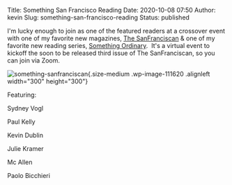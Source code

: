 Title: Something San Francisco Reading
Date: 2020-10-08 07:50
Author: kevin
Slug: something-san-francisco-reading
Status: published

I'm lucky enough to join as one of the featured readers at a crossover event with one of my favorite new magazines, [The SanFranciscan](https://thesanfranciscanmagazine.com/) & one of my favorite new reading series, [Something Ordinary](https://www.instagram.com/somethingordinary_/).  It's a virtual event to kickoff the soon to be released third issue of The SanFranciscan, so you can join via Zoom.

![something-sanfranciscan](http://kevindublin.com/wp-content/uploads/2020/10/SomethingSanFranciscan_resize-300x300.png){.size-medium .wp-image-111620 .alignleft width="300" height="300"}

Featuring:

<div>

Sydney Vogl

</div>

<div>

Paul Kelly

</div>

<div>

Kevin Dublin

</div>

<div>

Julie Kramer

</div>

<div>

Mc Allen

</div>

<div>

Paolo Bicchieri

</div>
